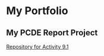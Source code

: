 # My Portfolio
## My PCDE Report Project
<a href="https://github.com/SatzKNalla/Activity - 9.1">Repository for Activity 9.1</a>
